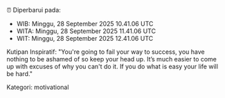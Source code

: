⏰ Diperbarui pada:
- WIB: Minggu, 28 September 2025 10.41.06 UTC
- WITA: Minggu, 28 September 2025 11.41.06 UTC
- WIT: Minggu, 28 September 2025 12.41.06 UTC

Kutipan Inspiratif:
"You're going to fail your way to success, you have nothing to be ashamed of so keep your head up. It’s much easier to come up with excuses of why you can't do it. If you do what is easy your life will be hard."


Kategori: motivational

